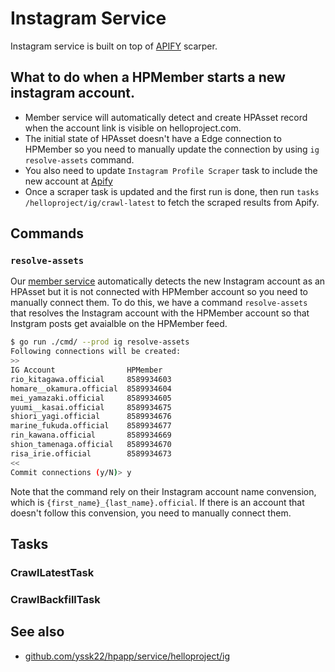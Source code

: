 # Instagram Service

Instagram service is built on top of [APIFY](https://apify.com/) scarper.

## What to do when a HPMember starts a new instagram account. 

- Member service will automatically detect and create HPAsset record when the account link is visible on helloproject.com. 
- The initial state of HPAsset doesn't have a Edge connection to HPMember so you need to manually update the connection by using `ig resolve-assets` command.
- You also need to update `Instagram Profile Scraper` task to include the new account at [Apify](https://console.apify.com/)
- Once a scraper task is updated and the first run is done, then run `tasks /helloproject/ig/crawl-latest` to fetch the scraped results from Apify. 

## Commands

### `resolve-assets`

Our [member service](./member.md) automatically detects the new Instagram account as an HPAsset but it is not connected with HPMember account so you need to manually connect them.
To do this, we have a command `resolve-assets` that resolves the Instagram account with the HPMember account so that Instgram posts get avaialble on the HPMember feed.

````bash
$ go run ./cmd/ --prod ig resolve-assets
Following connections will be created:
>>
IG Account                HPMember
rio_kitagawa.official     8589934603
homare__okamura.official  8589934604
mei_yamazaki.official     8589934605
yuumi__kasai.official     8589934675
shiori_yagi.official      8589934676
marine_fukuda.official    8589934677
rin_kawana.official       8589934669
shion_tamenaga.official   8589934670
risa_irie.official        8589934673
<<
Commit connections (y/N)> y
````

Note that the command rely on their Instagram account name convension, which is `{first_name}_{last_name}.official`. If there is an account that doesn't follow this convension, you need to manually connect them.

## Tasks

### CrawlLatestTask

### CrawlBackfillTask

## See also

- [github.com/yssk22/hpapp/service/helloproject/ig](../godoc/pkg/github.com/yssk22/hpapp/go/service/helloproject/ig/index.html)
